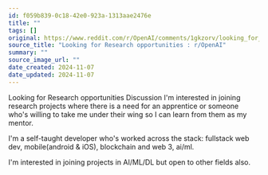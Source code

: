 ```yaml
---
id: f059b839-0c18-42e0-923a-1313aae2476e
title: ""
tags: []
original: https://www.reddit.com/r/OpenAI/comments/1gkzorv/looking_for_research_opportunities/
source_title: "Looking for Research opportunities : r/OpenAI"
summary: ""
source_image_url: ""
date_created: 2024-11-07
date_updated: 2024-11-07
---
```

Looking for Research opportunities
Discussion
I'm interested in joining research projects where there is a need for an apprentice or someone who's willing to take me under their wing so I can learn from them as my mentor.

I'm a self-taught developer who's worked across the stack: fullstack web dev, mobile(android & iOS), blockchain and web 3, ai/ml.

I'm interested in joining projects in AI/ML/DL but open to other fields also.